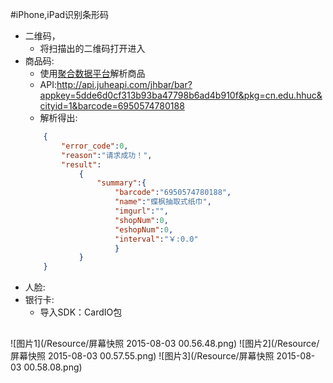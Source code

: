 #iPhone,iPad识别条形码
* 二维码，
	* 将扫描出的二维码打开进入
* 商品码:
	* 使用[聚合数据平台](http://www.juhe.cn/)解析商品
	* API:http://api.juheapi.com/jhbar/bar?appkey=5dde6d0cf313b93ba47798b6ad4b910f&pkg=cn.edu.hhuc&cityid=1&barcode=6950574780188
	* 解析得出:
	```Json
		{
			"error_code":0,
			"reason":"请求成功！",
			"result":
				{
					"summary":{
						"barcode":"6950574780188",
						"name":"蝶枫抽取式纸巾",
						"imgurl":"",
						"shopNum":0,
						"eshopNum":0,
						"interval":"￥:0.0"
						}
				}
		}
	```
* 人脸:
* 银行卡:
	* 导入SDK：CardIO包

##
![图片1](/Resource/屏幕快照 2015-08-03 00.56.48.png)
![图片2](/Resource/屏幕快照 2015-08-03 00.57.55.png)
![图片3](/Resource/屏幕快照 2015-08-03 00.58.08.png)
